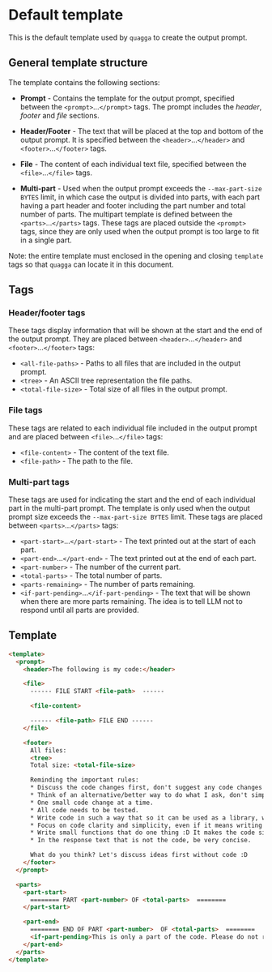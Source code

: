 # Default template

This is the default template used by `quagga` to create the output prompt.

## General template structure

The template contains the following sections:

* **Prompt** - Contains the template for the output prompt, specified between the `<prompt>`...`</prompt>` tags. The prompt includes the *header*, *footer* and *file* sections.

* **Header/Footer** - The text that will be placed at the top and bottom of the output prompt. It is specified between the `<header>`...`</header>` and `<footer>`...`</footer>` tags.

* **File** - The content of each individual text file, specified between the `<file>`...`</file>` tags.

* **Multi-part** - Used when the output prompt exceeds the `--max-part-size BYTES` limit, in which case the output is divided into parts, with each part having a part header and footer including the part number and total number of parts. The multipart template is defined between the `<parts>`...`</parts>` tags. These tags are placed outside the `<prompt>` tags, since they are only used when the output prompt is too large to fit in a single part.

Note: the entire template must enclosed in the opening and closing `template` tags so that `quagga` can locate it in this document.

## Tags

### Header/footer tags

These tags display information that will be shown at the start and the end of the output prompt. They are placed between `<header>`...`</header>` and `<footer>`...`</footer>` tags:

* `<all-file-paths>` - Paths to all files that are included in the output prompt.
* `<tree>` - An ASCII tree representation the file paths.
* `<total-file-size>` - Total size of all files in the output prompt.


### File tags

These tags are related to each individual file included in the output prompt and are placed between `<file>`...`</file>` tags:

* `<file-content>` - The content of the text file.
* `<file-path>` - The path to the file.


### Multi-part tags

These tags are used for indicating the start and the end of each individual part in the multi-part prompt. The template is only used when the output prompt size exceeds the `--max-part-size BYTES` limit. These tags are placed between `<parts>`...`</parts>` tags:

* `<part-start>`...`</part-start>` - The text printed out at the start of each part.
* `<part-end>`...`</part-end>` - The text printed out at the end of each part.
* `<part-number>` - The number of the current part.
* `<total-parts>` - The total number of parts.
* `<parts-remaining>` - The number of parts remaining.
* `<if-part-pending>`...`</if-part-pending>` - The text that will be shown when there are more parts remaining. The idea is to tell LLM not to respond until all parts are provided.


## Template

```html
<template>
  <prompt>
    <header>The following is my code:</header>

    <file>
      ------ FILE START <file-path>  ------

      <file-content>

      ------ <file-path> FILE END ------
    </file>

    <footer>
      All files:
      <tree>
      Total size: <total-file-size>

      Reminding the important rules:
      * Discuss the code changes first, don't suggest any code changes before we agreed on the approach.
      * Think of an alternative/better way to do what I ask, don't simply follow my instructions.
      * One small code change at a time.
      * All code needs to be tested.
      * Write code in such a way that so it can be used as a library, which also means it needs proper comments and documentation.
      * Focus on code clarity and simplicity, even if it means writing more code (i.e. don't try to be smart or elegant D:).
      * Write small functions that do one thing :D It makes the code simpler and easier to test.
      * In the response text that is not the code, be very concise.

      What do you think? Let's discuss ideas first without code :D
    </footer>
  </prompt>

  <parts>
    <part-start>
      ======== PART <part-number> OF <total-parts>  ========
    </part-start>

    <part-end>
      ======== END OF PART <part-number>  OF <total-parts>  ========
      <if-part-pending>This is only a part of the code. Please do not respond until I provide all parts (<parts-remaining> remaining).</if-part-pending>
    </part-end>
  </parts>
</template>
```
